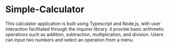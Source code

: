 # Simple-Calculator
This calculator application is built using Typescript and Node.js, with user interaction facilitated through the inquirer library. it provide basic arithmetic operations such as addition, subtraction, multiplication, and division. Users can input two numbers and select an operation from a menu. 
